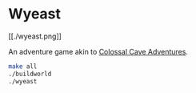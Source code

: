# Wyeast

[[./wyeast.png]]

An adventure game akin to [Colossal Cave Adventures](https://en.wikipedia.org/wiki/Colossal_Cave_Adventure).

```sh
make all
./buildworld
./wyeast
```
